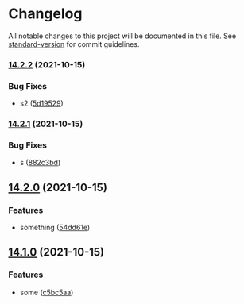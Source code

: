 # Changelog

All notable changes to this project will be documented in this file. See [standard-version](https://github.com/conventional-changelog/standard-version) for commit guidelines.

### [14.2.2](https://github.com/Irina996/mobile_dev_start/compare/v14.2.1...v14.2.2) (2021-10-15)


### Bug Fixes

* s2 ([5d19529](https://github.com/Irina996/mobile_dev_start/commit/5d1952920764198dc06e3d846fdd8c939bfe5cbc))

### [14.2.1](https://github.com/Irina996/mobile_dev_start/compare/v14.2.0...v14.2.1) (2021-10-15)


### Bug Fixes

* s ([882c3bd](https://github.com/Irina996/mobile_dev_start/commit/882c3bdcaa1681bad695c290720b044f6e79b53f))

## [14.2.0](https://github.com/Irina996/mobile_dev_start/compare/v14.1.0...v14.2.0) (2021-10-15)


### Features

* something ([54dd61e](https://github.com/Irina996/mobile_dev_start/commit/54dd61eeab5da91c252bac741e1cbaa8f08637cb))

## [14.1.0](https://github.com/Irina996/mobile_dev_start/compare/v14.0.0...v14.1.0) (2021-10-15)


### Features

* some ([c5bc5aa](https://github.com/Irina996/mobile_dev_start/commit/c5bc5aa7c8497125b4ec0ac0cd582072987e4d89))
